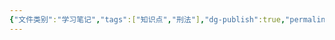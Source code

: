 ```yaml
---
{"文件类别":"学习笔记","tags":["知识点","刑法"],"dg-publish":true,"permalink":"/学习笔记studyup/刑总/预谋故意/","dgPassFrontmatter":true,"created":"2024-11-02T17:32:00.360+08:00","updated":"2024-11-02T17:32:00.680+08:00"}
---
```


